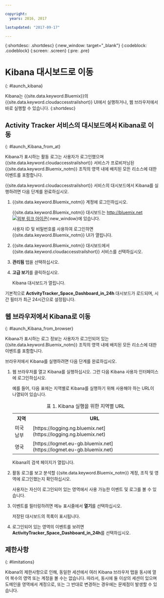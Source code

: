 ```yaml
---

copyright:
  years: 2016, 2017

lastupdated: "2017-09-17"

---
```


{:shortdesc: .shortdesc}
{:new_window: target="_blank"}
{:codeblock: .codeblock}
{:screen: .screen}
{:pre: .pre}


# Kibana 대시보드로 이동
{: #launch_kibana}

Kibana는 {{site.data.keyword.Bluemix}}의 {{site.data.keyword.cloudaccesstrailshort}} UI에서 실행하거나, 웹 브라우저에서 바로 실행할 수 있습니다.
{:shortdesc}
   

##  Activity Tracker 서비스의 대시보드에서 Kibana로 이동
{: #launch_Kibana_from_at}

Kibana가 표시하는 활동 로그는 사용자가 로그인했으며 {{site.data.keyword.cloudaccesstrailshort}} 서비스가 프로비저닝된 {{site.data.keyword.Bluemix_notm}} 조직의 영역 내에 배치된 모든 리소스에 대한 이벤트를 포함합니다. 

{{site.data.keyword.cloudaccesstrailshort}} 서비스의 대시보드에서 Kibana를 실행하려면 다음 단계를 완료하십시오. 

1. {{site.data.keyword.Bluemix_notm}} 계정에 로그인하십시오. 

    {{site.data.keyword.Bluemix_notm}} 대시보드는 [http://bluemix.net ![외부 링크 아이콘](../../../../icons/launch-glyph.svg "외부 링크 아이콘")](http://bluemix.net){:new_window}에 있습니다. 
    
	사용자 ID 및 비밀번호를 사용하여 로그인하면 {{site.data.keyword.Bluemix_notm}} UI가 열립니다. 

2. {{site.data.keyword.Bluemix_notm}} 대시보드에서 {{site.data.keyword.cloudaccesstrailshort}} 서비스를 선택하십시오.  
    
3. **관리됨** 탭을 선택하십시오. 

4. **고급 보기**를 클릭하십시오.  

    Kibana 대시보드가 열립니다. 

기본적으로 **ActivityTracker_Space_Dashboard_in_24h** 대시보드가 로드되며, 시간 필터가 최근 24시간으로 설정됩니다.  


	
	
##  웹 브라우저에서 Kibana로 이동
{: #launch_Kibana_from_browser}

Kibana가 표시하는 로그 정보는 사용자가 로그인되어 있는 {{site.data.keyword.Bluemix_notm}} 조직의 영역 내에 배치된 모든 리소스에 대한 이벤트를 포함합니다. 

브라우저에서 Kibana를 실행하려면 다음 단계를 완료하십시오. 

1. 웹 브라우저를 열고 Kibana를 실행하십시오. 그런 다음 Kibana 사용자 인터페이스에 로그인하십시오. 
    
    예를 들어, 다음 표에는 지역별로 Kibana를 실행하기 위해 사용해야 하는 URL이 나열되어 있습니다. 
      
    <table>
          <caption>표 1. Kibana 실행을 위한 지역별 URL</caption>
           <tr>
            <th>지역</th>
            <th>URL</th>
          </tr>
          <tr>
            <td>미국 남부</td>
            <td>[https://logging.ng.bluemix.net](https://logging.ng.bluemix.net)</td>
          </tr>
		  <tr>
            <td>영국</td>
            <td>[https://logmet.eu-gb.bluemix.net](https://logmet.eu-gb.bluemix.net)</td>
          </tr>
    </table>
	
	Kibana의 검색 페이지가 열립니다. 
	
2. 활동 로그를 보고 분석할 {{site.data.keyword.Bluemix_notm}} 계정, 조직 및 영역에 로그인했는지 확인하십시오. 

    사용자는 자신이 로그인되어 있는 영역에서 사용 가능한 이벤트 및 로그를 볼 수 있습니다. 

3. 이벤트를 필터링하려면 메뉴 표시줄에서 **열기**를 선택하십시오. 

    저장된 대시보드의 목록이 표시됩니다. 
	
4. 로그인되어 있는 영역의 이벤트를 보려면 **ActivityTracker_Space_Dashboard_in_24h**를 선택하십시오. 


## 제한사항
{: #limitations}

 Kibana의 제한사항으로 인해, 동일한 세션에서 여러 Kibana 브라우저 탭을 동시에 열어 복수의 영역 또는 계정을 볼 수는 없습니다. 따라서, 동시에 둘 이상의 세션이 있으며 도메인을 영역에서 계정으로, 또는 그 반대로 변경하는 경우에는 문제점이 발생할 수 있습니다. 
	



